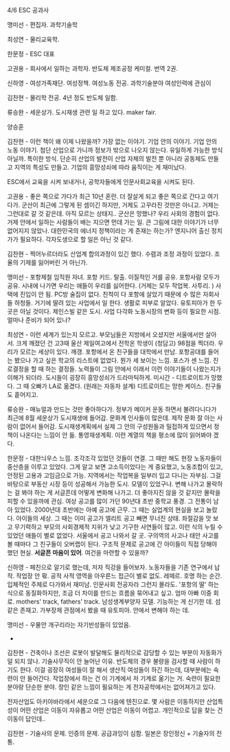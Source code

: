4/6 ESC 공과사

맹미선 - 편집자. 과학기술학

최성연 - 물리교육학.

한문정 - ESC 대표

고권용 - 회사에서 일하는 과학자. 반도체 제조공정 케미컬. 번역 2권.

신하영 - 여성가족재단. 여성정책. 여성노동 전공. 과학기술분야 여성인력에 관심이

김찬현 - 물리학 전공. 4년 정도 반도체 일함.

류승완 - 세운상가. 도시재생 관련 일 하고 있다. maker fair. 

양승훈

김찬현 - 이런 책이 왜 이제 나왔을까? 가장 없는 이야기. 기업 안의 이야기. 기업 안의 노동 이야기. 첨단 산업으로 가니까 정보가 밖으로 나오지 않는다. 유일하게 가능한 방식 아닐까. 특이한 방식. 단순히 산업의 발전이 산업 자체의 발전 뿐 아니라 공동체도 만들고 지역의 특성도 만들고. 기업의 흥망성쇠에 따라 움직이는 게 재미났다.

ESC에서 교육을 시켜 보내거나, 공학자들에게 인문사회교육을 시켜도 된다.

고권용 - 좋은 쪽으로 가다가 최근 10년 혼란. 더 잘살게 되고 좋은 쪽으로 간다고 여기다가. 군산이 최근에 그렇게 된 셈이긴 하지만, 거제도 고꾸라진 것만은 아니고. 거제는 그런대로 갈 것 같은데. 아직 모르는 상태지.. 군산은 망했나? 우리 사회의 경험이 없다. 거제 안에서 일하는 사람들이 배는 지으면 먼데 가는 일. 큰 그림에 대한 이야기가 너무 없어지지 않았나. 대한민국의 에너지 정책이라는 게 존재는 하는가? 엔지니어 출신 정치가가 필요하다. 각자도생으로 할 일은 아닌 것 같다.

김찬현 - 찍어누르더라도 산업계 합의과정이 있긴 했다. 수렴과 조정 과정이 있었다. 조율의 기제를 잃어버린 거 아닌가.

맹미선 - 포항제철 임직원 자녀. 포항 키드. 탈출. 이질적인 거를 공유. 포항사람 모두가 공유. 시내에 나가면 우리는 애들이 우리를 싫어한다. (거제는 모두 작업복. 사투리. ) 사택에 진입이 안 됨. PC방 술집이 없다. 친척이 다 포항에 살았기 때문에 수 많은 자회사들 하청들. 거기에 딸려 있는 사업에서 일 한다. 생활로 피부로 알았다. 유토피아가 한 두 곳은 아닐 것이다. 제인스빌 같은 도시. 사업 다각화 노동시장의 변화 등이 필요한 시점. 얼마나 준비가 되어 있나?

최성연 - 이런 세계가 있는지 모르고. 부모님들은 지방에서 오셨지만 서울에서만 살아서. 크게 깨졌던 건 고3때 울산 제일여고에서 전학온 학생이 (청담고) 98점을 찍더라. 우리가 모르는 세상이 있다. 깨갱. 포항에서 온 친구들을 대학에서 만남. 포항공대를 들어는 봤으나 가고 싶은 학교의 리스트에 없었다. 뭔가 세 보이는 느낌. 포스가 센 느낌. 진로결정을 할 때 하는 결정들. 노력들이 그림 안에서 이래서 이런 이야기들이 나왔는지가 이해가 되더라. 도시들이 굉장히 흥망성쇠가 드라마틱하게. 미시간 - 디트로이트가 망했다. 그 때 오빠가 LA로 옮겼다. (원래는 자동차 설계) 디트로이트는 망한 케이스. 친구들도 흩어지고.

류승완 - 매뉴얼과 만드는 것만 좋아하다가. 정부가 메이커 운동 하면서 불려다니다가 최근에 8월 세운상가 도시재생에 들어감. 문화계 인사들이 많은데. 제작 문화 잘 아는 사람이 없어서 들어감. 도시재생계획에서 실제 그 안의 구성원들과 밀접하게 있으면서 정책이 나온다는 느낌이 안 듦. 통영재생계획. 이런 계열의 책을 평소에 많이 읽어봐야 겠다. 

한문정 - 대한늬우스 느낌. 조각조각 있었던 것들이 연결. 그 때만 해도 현장 노동자들이 중산층을 이루고 있었다. 그게 알고 보면 고소득이었다는 게 중요했고, 노동조합이 있고, 안정된 고용과 고임금으로 가능. 지역에서는 작업복을 일부러 입고 다니는 자부심. 그걸 바탕으로 부동산 시장 등이 성공해서 가능한 도시. 모델이 있었구나. 변해 나가고 몰락하는 걸 봐야 하는 게 서글픈데 어떻게 변화해 나가고. 더 좋아지진 않을 것 같지만 몰락을 피할 수 있을까에 관심. 여상 공고를 많이 가던 90년대 초반 중학교 풍경. 그 전통이 남아 있었다. 2000년대 초반에는 아예 공고에 근무. 그 때는 실업계의 현실을 보고 놀랐다. 아이들의 세상. 그 때는 이미 공고가 엘리트 공고 빼면 무너진 상태. 좌절감을 맛 보고 무기력하고 부모의 사회경제적 지위가 낮고 기구한 사연들이 많고. 이런 식의 누릴 수 있었던 애들이 별로 없었다. 서울에서 공고 나와서 갈 곳. 구의역의 사고나 태안 사고를 볼 때마다 그 친구들이 오버랩이 된다. 구조적 문제로 공고에 간 아이들이 직접 당해야 했던 현실. **서글픈 마음이 있어**. 여건을 마련할 수 있을까?

신하영 - 페친으로 알기로 했는데, 저자 직강을 들어보자. 노동자들을 기존 연구에서 납작. 작업장 안 팎. 공적 사적 영역을 아우른느 접근이 별로 없도. 레떼르. 호명 하는 순간. 입체적인 주체로 다가와서 재미남. 인문사회 전공자라 그런지 몰라도. '포항의 딸' 하는 식으로 동질화하지만, 조금 더 차이를 만드는 흐름을 묶어내고 싶고. 엄마 아빠 이중 회로. mothers' track, fathers' track. 남성생계부양자 모델. 기능하는 게 신기한 데. 섬 같은 존재고. 가부장제 관점에서 봤을 때 유토피아. 안에서 변해야 하는 데.

맹미선 - 우물안 개구리라는 자기반성들이 있었음.

*

김찬현 - 건축이나 조선은 로봇이 발달해도 물리적으로 감당할 수 있는 부분이 자동화가 덜 되지 않나. 기술사무직이 안 늘어난 이유. 반도체의 경우 불량을 검사할 때 사람이 하기도 한다. 이걸 굉장히 여성들이 잘 해서 생산직 여성들이 하긴 하는데, 대부분에는 숙련이 안 들어간다. 작업장에서 하는 건 이 기계에서 저 기계로 옮기는 거. 숙련이 필요한 분야랑 단순한 분야. 장인 같은 느낌이 필요하는 게 전자공학에서는 없어져가고 있다. 

전자산업도 아키야바라에서 세운으로 그 다음에 텐진으로. 몇 사람은 이동하지만 산업특성이 어떤 산업은 이동이 자유롭고 어떤 산업은 이동이 어렵고. 개인적으로 답을 찾는 건 이동이 답인데..

김찬현 - 기술사의 문제. 인증의 문제. 공급과잉이 심함. 일본은 장인정신 + 기술자의 전통.

